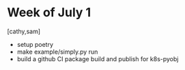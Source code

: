 # Week of July 1

[cathy,sam]
- setup poetry
- make example/simply.py run
- build a github CI package build and publish for k8s-pyobj